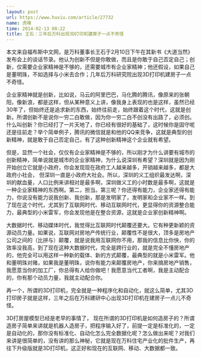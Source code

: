 ```yaml
---
layout: post
url: https://www.huxiu.com/article/27732
name: 虎嗅
time: 2014-02-13 08:22
title: 王石：三年后万科出现3D打印机建房子一点不奇怪
---
```

本文来自福布斯中文网，是万科董事长王石于2月10日下午在其新书《大道当然》发布会上的谈话节录。他认为创新不但是你敢做，而且是你敢于自己否定自己；创新，仅需要企业家精神是不够的，还需要城市有企业家精神；他还假设，如果自己是董明珠，不如选择与小米去合作；几年后万科研究院出现3D打印机建房子一点不奇怪。

企业家精神就是创新，比如说，马云的阿里巴巴，马化腾的腾讯，像原来的张朝阳，像新浪，都是这样，但从某种意义上讲，像我身上表现的也是这样，虽然已经30年了，但始终还是追求新的东西，始终往前走，始终跟着这个时代，这就是创新。所谓创新不是说你一穷二白敢做，因为你一穷二白不创没有出路了，必须创。什么叫创新？你已经打了一片天地了，你已经有很好的基础了，这时候你是固守呢还是往前走？举个简单例子，腾讯的微信就是和他的QQ来竞争，这就是典型的创新精神，就是敢于自己否定自己，有了这种创新精神这个企业就有希望。

但是，显然一个社会，仅仅有企业家精神是不够的，所以刚才为什么讲要有城市的创新精神，简单说就是城市的企业家精神，为什么说深圳有希望？深圳就是因为刚开始创立它就是小政府，你会发现现在政府工人越来越多，开销越来越多，都是大政府小社会， 但深圳一直是小政府大社会。所以，深圳的义工组织最发达啊，深圳的献血量，人口比例来讲相对是最多啊，深圳做义工的小时数是最多啊，这就是一种企业家精神的东西啊。第二，担当。第三呢？你还得有能力，企业家还得有能力，你说没有能力说我创新、我创新，那是发明家了，发明家和企业家不一样。到了现在这个时代，尤其到了互联网时代、移动互联网时代，更显得你的资源整合能力，最典型的小米雷军，你会发现他是在整合资源，这就是企业家创新精神啊。

大数据时代、移动媒体时代，我觉得比互联网时代颠覆还要大。它有种更新颖的资源动员力量。如果说，互联网对房地产传统行业，颠覆性不是很大，顶多是房地产公司之间的（比拼与）颠覆，就是说我用互联网你不用，那我的信息比你快，你的效率没我高，到了现在这种大数据时代，完全是跨行业的，就是完全不懂房地产的，他完全可以用这样一种新的载体、新的方式颠覆，最典型的就是小米雷军。他和董明珠对赌，如果我是董明珠，说你有能力来颠覆房地产，你来搞房地产销售，我愿意当你的加工厂，你总得有人给你做吧！我愿意当代工者啊，我是主动配合的，你有那个动员力量，我就主动配合你。

再一个，所谓的3D打印机，完全就是一种程序化和自动化，就这么简单，尤其3D打印房子就是这样，三年之后在万科建研中心出现3D打印机在建房子一点儿不奇怪。

3D打房屋模型已经是老早的事情了， 现在所谓的3D打印机是如何造房子的？所谓造房子简单来讲就是机器人造房子，把程序输入好了，前提一定是标准化的，一定是自动化的，那你没有标准化、自动化怎么完全数据化呢？怎么做出来呢？对我们来讲是很简单的，没有讲的那么神秘，它就是现在万科住宅产业化的批件生产，再往下升级版就是3D打印机，这正好和现在的互联网、移动、大数据都一致。

